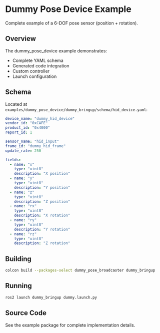 # Dummy Pose Device Example

Complete example of a 6-DOF pose sensor (position + rotation).

## Overview

The dummy_pose_device example demonstrates:
- Complete YAML schema
- Generated code integration
- Custom controller
- Launch configuration

## Schema

Located at `examples/dummy_pose_device/dummy_bringup/schema/hid_device.yaml`:

```yaml
device_name: "dummy_hid_device"
vendor_id: "0xCAFE"
product_id: "0x4000"
report_id: 1

sensor_name: "hid_input"
frame_id: "dummy_hid_frame"
update_rate: 250

fields:
  - name: "x"
    type: "uint8"
    description: "X position"
  - name: "y"
    type: "uint8"
    description: "Y position"
  - name: "z"
    type: "uint8"
    description: "Z position"
  - name: "rx"
    type: "uint8"
    description: "X rotation"
  - name: "ry"
    type: "uint8"
    description: "Y rotation"
  - name: "rz"
    type: "uint8"
    description: "Z rotation"
```

## Building

```bash
colcon build --packages-select dummy_pose_broadcaster dummy_bringup
```

## Running

```bash
ros2 launch dummy_bringup dummy.launch.py
```

## Source Code

See the example package for complete implementation details.
